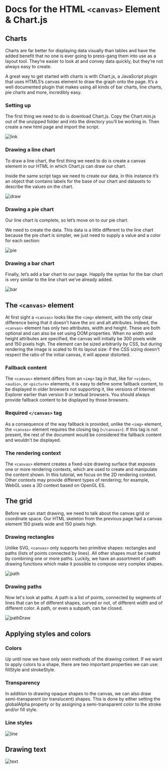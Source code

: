 # Docs for the HTML `<canvas>` Element & Chart.js

## Charts

Charts are far better for displaying data visually than tables and have the added benefit that no one is ever going to press-gang them into use as a layout tool. They’re easier to look at and convey data quickly, but they’re not always easy to create.

A great way to get started with charts is with Chart.js, a JavaScript plugin that uses HTML5’s canvas element to draw the graph onto the page. It’s a well documented plugin that makes using all kinds of bar charts, line charts, pie charts and more, incredibly easy.

### Setting up

The first thing we need to do is download Chart.js. Copy the Chart.min.js out of the unzipped folder and into the directory you’ll be working in. Then create a new html page and import the script.

![link](img/lab12-link.png)

### Drawing a line chart

To draw a line chart, the first thing we need to do is create a canvas element in our HTML in which Chart.js can draw our chart.

Inside the same script tags we need to create our data, in this instance it’s an object that contains labels for the base of our chart and datasets to describe the values on the chart.

![draw](img/lab12-drawChart.png)

### Drawing a pie chart

Our line chart is complete, so let’s move on to our pie chart.

We need to create the data. This data is a little different to the line chart because the pie chart is simpler, we just need to supply a value and a color for each section:

![pie](img/lab12-pieChart.png)

### Drawing a bar chart

Finally, let’s add  a bar chart to our page. Happily the syntax for the bar chart is very similar to the line chart we’ve already added.

![bar](img/lab12-barChart.png)

## The `<canvas>` element

At first sight a `<canvas>` looks like the `<img>` element, with the only clear difference being that it doesn't have the src and alt attributes. Indeed, the `<canvas>` element has only two attributes, width and height. These are both optional and can also be set using DOM properties. When no width and height attributes are specified, the canvas will initially be 300 pixels wide and 150 pixels high. The element can be sized arbitrarily by CSS, but during rendering the image is scaled to fit its layout size: if the CSS sizing doesn't respect the ratio of the initial canvas, it will appear distorted.

### Fallback content

The `<canvas>` element differs from an `<img>` tag in that, like for `<video>`, `<audio>`, or `<picture>` elements, it is easy to define some fallback content, to be displayed in older browsers not supporting it, like versions of Internet Explorer earlier than version 9 or textual browsers. You should always provide fallback content to be displayed by those browsers.

### Required `</canvas>` tag

As a consequence of the way fallback is provided, unlike the `<img>` element, the `<canvas>` element requires the closing tag (`</canvas>`). If this tag is not present, the rest of the document would be considered the fallback content and wouldn't be displayed.

### The rendering context

The `<canvas>` element creates a fixed-size drawing surface that exposes one or more rendering contexts, which are used to create and manipulate the content shown. In this tutorial, we focus on the 2D rendering context. Other contexts may provide different types of rendering; for example, WebGL uses a 3D context based on OpenGL ES.

## The grid

Before we can start drawing, we need to talk about the canvas grid or coordinate space. Our HTML skeleton from the previous page had a canvas element 150 pixels wide and 150 pixels high.

### Drawing rectangles

Unlike SVG, `<canvas>` only supports two primitive shapes: rectangles and paths (lists of points connected by lines). All other shapes must be created by combining one or more paths. Luckily, we have an assortment of path drawing functions which make it possible to compose very complex shapes.

![path](img/lab12-path.png)

### Drawing paths

Now let's look at paths. A path is a list of points, connected by segments of lines that can be of different shapes, curved or not, of different width and of different color. A path, or even a subpath, can be closed.

![pathDraw](img/lab12-pathDraw.png)

## Applying styles and colors

### Colors

Up until now we have only seen methods of the drawing context. If we want to apply colors to a shape, there are two important properties we can use: fillStyle and strokeStyle.

### Transparency

In addition to drawing opaque shapes to the canvas, we can also draw semi-transparent (or translucent) shapes. This is done by either setting the globalAlpha property or by assigning a semi-transparent color to the stroke and/or fill style.

### Line styles

![line](img/lab12-line.png)

## Drawing text

![text](img/lab12-text.png)

